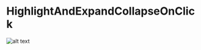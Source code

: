 # HighlightAndExpandCollapseOnClick
![alt text](https://github.com/plamen-peshev/orgchartjs-templates/blob/main/HighlightAndExpandCollapseOnClick/template.jpg)
